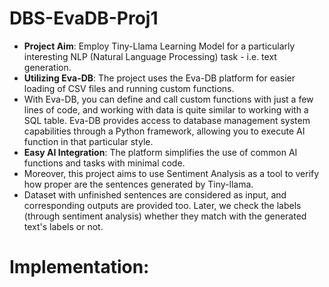 # DBS-EvaDB-Proj1

* **Project Aim**: Employ Tiny-Llama Learning Model for a particularly interesting NLP  (Natural Language Processing) task - i.e. text generation.
* **Utilizing Eva-DB**: The project uses the Eva-DB platform for easier loading of CSV files and running custom functions.
* With Eva-DB, you can define and call custom functions with just a few lines of code, and working with data is quite similar to working with a SQL table. Eva-DB provides access to database management system capabilities through a Python framework, allowing you to execute AI function in that particular style.
* **Easy AI Integration**: The platform simplifies the use of common AI functions and tasks with minimal code.
* Moreover, this project aims to use Sentiment Analysis as a tool to verify how proper are the sentences generated by Tiny-llama. 
* Dataset with unfinished sentences are considered as input, and corresponding outputs are provided too. Later, we check the labels (through sentiment analysis) whether they match with the generated text's labels or not.

# Implementation:

